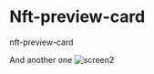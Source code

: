 # Nft-preview-card
nft-preview-card

And another one
![screen2](https://user-images.githubusercontent.com/120993792/231831514-01427692-5f1e-4166-9bb6-b9fd19a39126.png)
